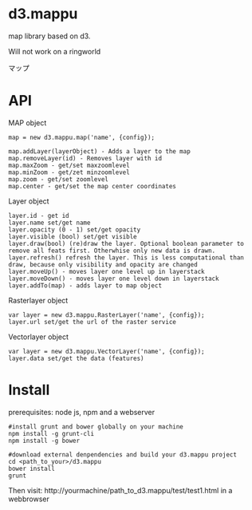 d3.mappu
========

map library based on d3. 

Will not work on a ringworld

マップ


API
===

MAP object
```
map = new d3.mappu.map('name', {config});

map.addLayer(layerObject) - Adds a layer to the map
map.removeLayer(id) - Removes layer with id 
map.maxZoom - get/set maxzoomlevel
map.minZoom - get/zet minzoomlevel
map.zoom - get/set zoomlevel
map.center - get/set the map center coordinates
```
Layer object
```
layer.id - get id
layer.name set/get name
layer.opacity (0 - 1) set/get opacity
layer.visible (bool) set/get visible
layer.draw(bool) (re)draw the layer. Optional boolean parameter to remove all feats first. Otherwhise only new data is drawn.
layer.refresh() refresh the layer. This is less computational than draw, because only visibility and opacity are changed
layer.moveUp() - moves layer one level up in layerstack
layer.moveDown() - moves layer one level down in layerstack
layer.addTo(map) - adds layer to map object
```
Rasterlayer object
```
var layer = new d3.mappu.RasterLayer('name', {config});
layer.url set/get the url of the raster service
```
Vectorlayer object
```
var layer = new d3.mappu.VectorLayer('name', {config});
layer.data set/get the data (features)
```

Install
===
prerequisites: node js, npm and a webserver

```
#install grunt and bower globally on your machine
npm install -g grunt-cli
npm install -g bower

#download external denpendencies and build your d3.mappu project
cd <path_to_your>/d3.mappu
bower install
grunt 
```

Then visit:
http://yourmachine/path_to_d3.mappu/test/test1.html
in a webbrowser 
